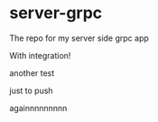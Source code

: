 # server-grpc
The repo for my server side grpc app

With integration!

another test

just to push

againnnnnnnnn

